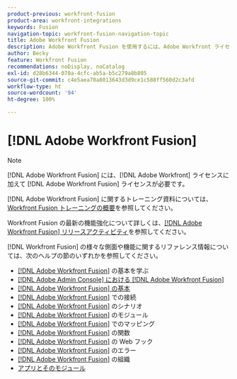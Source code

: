 ```yaml
---
product-previous: workfront-fusion
product-area: workfront-integrations
keywords: Fusion
navigation-topic: workfront-fusion-navigation-topic
title: Adobe Workfront Fusion
description: Adobe Workfront Fusion を使用するには、Adobe Workfront ライセンスに加えて、Adobe Workfront Fusion ライセンスが必要です。
author: Becky
feature: Workfront Fusion
recommendations: noDisplay, noCatalog
exl-id: d28b6344-070a-4cfc-ab5a-b5c279a8b805
source-git-commit: c4e5aea70a8013643d3d9ce1c588ff560d2c3afd
workflow-type: ht
source-wordcount: '94'
ht-degree: 100%

---
```


# [!DNL Adobe Workfront Fusion]

>[!NOTE]
>
>[!DNL Adobe Workfront Fusion] には、[!DNL Adobe Workfront] ライセンスに加えて [!DNL Adobe Workfront Fusion] ライセンスが必要です。

[!DNL Adobe Workfront Fusion] に関するトレーニング資料については、[Workfront Fusion トレーニングの概要](https://experienceleague.adobe.com/docs/workfront-learn/tutorials-workfront/fusion/welcome-to-workfront-fusion/workfront-fusion-overview.html?lang=ja)を参照してください。

Workfront Fusion の最新の機能強化について詳しくは、[[!DNL Adobe Workfront Fusion] リリースアクティビティ](../product-announcements/product-releases/fusion-release-activity/fusion-release-activity.md)を参照してください。

[!DNL Workfront Fusion] の様々な側面や機能に関するリファレンス情報については、次のヘルプの節のいずれかを参照してください。

* [ [!DNL Adobe Workfront Fusion]](../workfront-fusion/get-started/get-started.md) の基本を学ぶ
* [ [!DNL Adobe Admin Console] における [!DNL Adobe Workfront Fusion]](../workfront-fusion/fusion-in-admin-console/fusion-in-admin-console.md)
* [[!DNL Adobe Workfront Fusion] の基本](../workfront-fusion/workfront-fusion-basics/workfront-fusion-basics.md)
* [ [!DNL Adobe Workfront Fusion]](../workfront-fusion/connections/connections.md) での接続
* [ [!DNL Adobe Workfront Fusion]](../workfront-fusion/scenarios/scenarios.md) のシナリオ
* [ [!DNL Adobe Workfront Fusion]](../workfront-fusion/modules/modules.md) のモジュール
* [ [!DNL Adobe Workfront Fusion]](../workfront-fusion/mapping/mapping.md) でのマッピング
* [ [!DNL Adobe Workfront Fusion]](../workfront-fusion/functions/functions.md) の関数
* [ [!DNL Adobe Workfront Fusion]](../workfront-fusion/webhooks/webhooks.md) の Web フック
* [ [!DNL Adobe Workfront Fusion]](../workfront-fusion/errors/errors.md) のエラー
* [ [!DNL Adobe Workfront Fusion]](../workfront-fusion/organizations/organizations.md) の組織
* [アプリとそのモジュール](../workfront-fusion/apps-and-their-modules/apps-and-their-modules.md)
